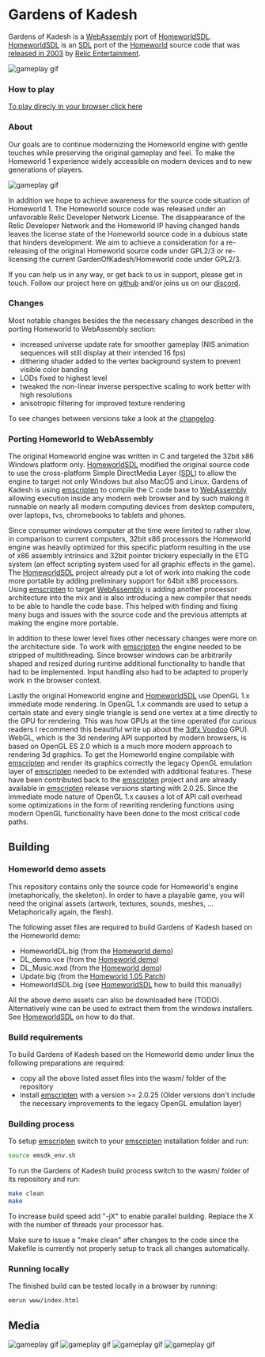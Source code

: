 # Gardens of Kadesh
Gardens of Kadesh is a [WebAssembly] port of [HomeworldSDL]. [HomeworldSDL] is an [SDL] port of the [Homeworld] source code that was [released in 2003] by [Relic Entertainment].

![gameplay gif](media/screenshot_01.jpg)

### How to play
[To play direcly in your browser click here](https://gardensofkadesh.github.io/)


### About
Our goals are to continue modernizing the Homeworld engine with gentle touches while preserving the original gameplay and feel. To make the Homeworld 1 experience widely accessible on modern devices and to new generations of players.

![gameplay gif](media/gameplay_01.gif)

In addition we hope to achieve awareness for the source code situation of Homeworld 1. The Homeworld source code was released under an unfavorable Relic Developer Network License.
The disappearance of the Relic Developer Network and the Homeworld IP having changed hands leaves the license state of the Homeworld source code in a dubious state that hinders development.
We aim to achieve a consideration for a re-releasing of the original Homeworld source code under GPL2/3 or re-licensing the current GardenOfKadesh/Homeworld code under GPL2/3.

If you can help us in any way, or get back to us in support, please get in touch.
Follow our project here on [github](https://github.com/GardensOfKadesh) and/or joins us on our [discord](https://discord.gg/tpBKaHVV).

### Changes
Most notable changes besides the the necessary changes described in the porting Homeworld to WebAssembly section:
- increased universe update rate for smoother gameplay (NIS animation sequences will still display at their intended 16 fps)
- dithering shader added to the vertex background system to prevent visible color banding
- LODs fixed to highest level
- tweaked the non-linear inverse perspective scaling to work better with high resolutions
- anisotropic filtering for improved texture rendering

To see changes between versions take a look at the [changelog](changelog.md).

### Porting Homeworld to WebAssembly
The original Homeworld engine was written in C and targeted the 32bit x86 Windows platform only. [HomeworldSDL] modified the original source code to use the cross-platform Simple DirectMedia Layer ([SDL]) to allow the engine to target not only Windows but also MacOS and Linux. Gardens of Kadesh is using [emscripten] to compile the C code base to [WebAssembly] allowing execution inside any modern web browser and by such making it runnable on nearly all modern computing devices from desktop computers, over laptops, tvs, chromebooks to tablets and phones.

Since consumer windows computer at the time were limited to rather slow, in comparison to current computers, 32bit x86 processors the Homeworld engine was heavily optimized for this specific platform resulting in the use of x86 assembly intrinsics and 32bit pointer trickery especially in the ETG system (an effect scripting system used for all graphic effects in the game). The [HomeworldSDL] project already put a lot of work into making the code more portable by adding preliminary support for 64bit x86 processors. Using [emscripten] to target [WebAssembly] is adding another processor architecture into the mix and is also introducing a new compiler that needs to be able to handle the code base. This helped with finding and fixing many bugs and issues with the source code and the previous attempts at making the engine more portable.

In addition to these lower level fixes other necessary changes were more on the architecture side. To work with [emscripten] the engine needed to be stripped of multithreading. Since browser windows can be arbitrarily shaped and resized during runtime additional functionality to handle that had to be implemented. Input handling also had to be adapted to properly work in the browser context.

Lastly the original Homeworld engine and [HomeworldSDL] use OpenGL 1.x immediate mode rendering. In OpenGL 1.x commands are used to setup a certain state and every single triangle is send one vertex at a time directly to the GPU for rendering. This was how GPUs at the time operated (for curious readers I recommend this beautiful write up about the [3dfx Voodoo](https://fabiensanglard.net/3dfx_sst1/index.html) GPU). WebGL, which is the 3d rendering API supported by modern browsers, is based on OpenGL ES 2.0 which is a much more modern approach to rendering 3d graphics. To get the Homeworld engine compilable with [emscripten] and render its graphics correctly the legacy OpenGL emulation layer of [emscripten] needed to be extended with additional features. These have been contributed back to the [emscripten] project and are already available in [emscripten] release versions starting with 2.0.25. Since the immediate mode nature of OpenGL 1.x causes a lot of API call overhead some optimizations in the form of rewriting rendering functions using modern OpenGL functionality have been done to the most critical code paths.


## Building
### Homeworld demo assets
This repository contains only the source code for Homeworld's engine (metaphorically, the skeleton). In order to have a playable game, you will need the original assets (artwork, textures, sounds, meshes, ... Metaphorically again, the flesh).

The following asset files are required to build Gardens of Kadesh based on the Homeworld demo:
- HomeworldDL.big (from the [Homeworld demo])
- DL_demo.vce (from the [Homeworld demo])
- DL_Music.wxd (from the [Homeworld demo])
- Update.big (from the [Homeworld 1.05 Patch])
- HomeworldSDL.big (see [HomeworldSDL] how to build this manually)

All the above demo assets can also be downloaded here (TODO). Alternatively wine can be used to extract them from the windows installers. See [HomeworldSDL] on how to do that.


### Build requirements
To build Gardens of Kadesh based on the Homeworld demo under linux the following preparations are required:

- copy all the above listed asset files into the wasm/ folder of the repository
- install [emscripten] with a version >= 2.0.25 (Older versions don't include the necessary improvements to the legacy OpenGL emulation layer)

### Building process
To setup [emscripten] switch to your [emscripten] installation folder and run:
``` sh
source emsdk_env.sh
```

To run the Gardens of Kadesh build process switch to the wasm/ folder of its repository and run:
``` sh
make clean
make
```

To increase build speed add "-jX" to enable parallel building. Replace the X with the number of threads your processor has.

Make sure to issue a "make clean" after changes to the code since the Makefile is currently not properly setup to track all changes automatically.

### Running locally
The finished build can be tested locally in a browser by running:
``` sh
emrun www/index.html
```

## Media

![gameplay gif](media/screenshot_02.jpg)
![gameplay gif](media/CapitalShips.png)
![gameplay gif](media/Mission1.png)
![gameplay gif](media/Ambush.png)







[Discord]: https://discord.gg/tpBKaHVV
[Homeworld]: https://en.wikipedia.org/wiki/Homeworld
[HomeworldSDL]: https://github.com/HomeworldSDL/HomeworldSDL
[SDL]: https://en.wikipedia.org/wiki/Simple_DirectMedia_Layer
[WebAssembly]: https://webassembly.org/
[emscripten]: https://emscripten.org

[released in 2003]: http://www.insidemacgames.com/news/story.php?ArticleID=8516
[Relic Entertainment]: https://www.relic.com/

[Homeworld demo]: https://www.moddb.com/games/homeworld/downloads/homeworld-demo
[Homeworld 1.05 Patch]: http://www.homeworldaccess.net/downloads/hw1patch/si_homeworld_update_105.exe
